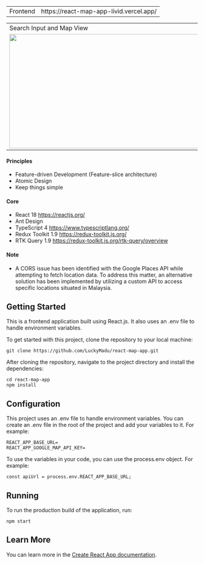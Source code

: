 <table>
  <tr>
    <td>Frontend</td>
    <td>https://react-map-app-livid.vercel.app/</td>
  </tr>
</table>

<table>
  <tr>
    <td>Search Input and Map View</td>
  </tr>
  <tr>
    <td>
      <img src="https://github.com/LuckyMadu/react-map-app/assets/19740478/91a40d62-62f3-49f2-ba49-49b51799b8b9" width=800 height=300>
    </td>
  </tr>
</table>

#### Principles

- Feature-driven Development (Feature-slice architecture)
- Atomic Design
- Keep things simple

#### Core

- React 18 <https://reactjs.org/>
- Ant Design
- TypeScript 4 <https://www.typescriptlang.org/>
- Redux Toolkit 1.9 <https://redux-toolkit.js.org/>
- RTK Query 1.9 <https://redux-toolkit.js.org/rtk-query/overview>

#### Note
- A CORS issue has been identified with the Google Places API while attempting to fetch location data. To address this matter, an alternative solution has been implemented by utilizing a custom API to access specific locations situated in Malaysia.


## Getting Started

This is a frontend application built using React.js. It also uses an .env file to handle environment variables.

To get started with this project, clone the repository to your local machine:

```
git clone https://github.com/LuckyMadu/react-map-app.git
```

After cloning the repository, navigate to the project directory and install the dependencies:

```
cd react-map-app
npm install
```

## Configuration

This project uses an .env file to handle environment variables. You can create an .env file in the root of the project and add your variables to it. For example:

```
REACT_APP_BASE_URL=
REACT_APP_GOOGLE_MAP_API_KEY=
```

To use the variables in your code, you can use the process.env object. For example:

```
const apiUrl = process.env.REACT_APP_BASE_URL;
```

## Running

To run the production build of the application, run:

```
npm start
```

## Learn More

You can learn more in the [Create React App documentation](https://facebook.github.io/create-react-app/docs/getting-started).

